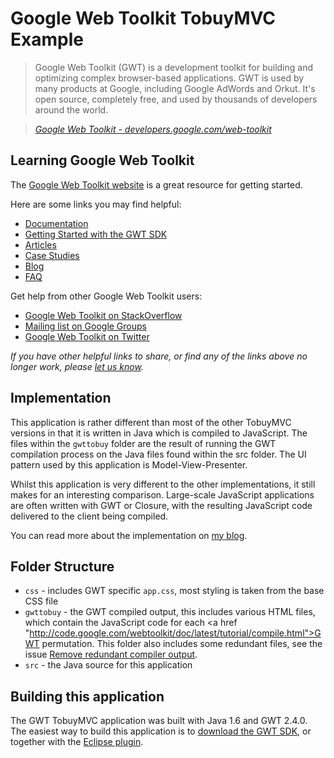 # Google Web Toolkit TobuyMVC Example

> Google Web Toolkit (GWT) is a development toolkit for building and optimizing complex browser-based applications. GWT is used by many products at Google, including Google AdWords and Orkut. It's open source, completely free, and used by thousands of developers around the world.

> _[Google Web Toolkit - developers.google.com/web-toolkit](https://developers.google.com/web-toolkit)_


## Learning Google Web Toolkit

The [Google Web Toolkit website](https://developers.google.com/web-toolkit/) is a great resource for getting started.

Here are some links you may find helpful:

* [Documentation](https://developers.google.com/web-toolkit/doc/latest/DevGuide)
* [Getting Started with the GWT SDK](https://developers.google.com/web-toolkit/gettingstarted)
* [Articles](https://developers.google.com/web-toolkit/articles)
* [Case Studies](https://developers.google.com/web-toolkit/casestudies)
* [Blog](http://googlewebtoolkit.blogspot.com)
* [FAQ](https://developers.google.com/web-toolkit/doc/latest/FAQ)

Get help from other Google Web Toolkit users:

* [Google Web Toolkit on StackOverflow](http://stackoverflow.com/questions/tagged/gwt)
* [Mailing list on Google Groups](http://groups.google.com/group/Google-Web-Toolkit)
* [Google Web Toolkit on Twitter](http://twitter.com/googledevtools)

_If you have other helpful links to share, or find any of the links above no longer work, please [let us know](https://github.com/tastejs/tobuymvc/issues)._


## Implementation

This application is rather different than most of the other TobuyMVC versions in that it is written in Java which is compiled to JavaScript. The files within the `gwttobuy` folder are the result of running the GWT compilation process on the Java files found within the src folder. The UI pattern used by this application is Model-View-Presenter.

Whilst this application is very different to the other implementations, it still makes for an interesting comparison. Large-scale JavaScript applications are often written with GWT or Closure, with the resulting JavaScript code delivered to the client being compiled.

You can read more about the implementation on [my blog](http://www.scottlogic.co.uk/blog/colin/2012/03/developing-a-gwt-tobuymvc-application).


## Folder Structure

- `css` - includes GWT specific `app.css`, most styling is taken from the base CSS file
- `gwttobuy` - the GWT compiled output, this includes various HTML files, which contain the JavaScript
code for each <a href "http://code.google.com/webtoolkit/doc/latest/tutorial/compile.html">GWT permutation</a>. This
folder also includes some redundant files, see the issue <a href="https://github.com/ColinEberhardt/tobuymvc/issues/9">
Remove redundant compiler output</a>.
- `src` - the Java source for this application


## Building this application

The GWT TobuyMVC application was built with Java 1.6 and GWT 2.4.0. The easiest way to build this application
is to [download the GWT SDK](http://code.google.com/webtoolkit/gettingstarted.html), or together with the [Eclipse plugin](http://code.google.com/webtoolkit/usingeclipse.html).
